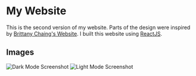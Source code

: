 # My Website
This is the second version of my website. Parts of the design were inspired by [Brittany Chaing's Website](https://brittanychiang.com). I built this website using [ReactJS](https://reactjs.org).

## Images
![Dark Mode Screenshot](docs/darkModeSreenshot.png?raw=true)
![Light Mode Screenshot](docs/lightModeSreenshot.png?raw=true)